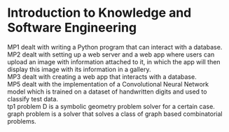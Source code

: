 # Introduction to Knowledge and Software Engineering
MP1 dealt with writing a Python program that can interact with a database. <br />
MP2 dealt with setting up a web server and a web app where users can upload an image with information attached to it, in which the app will then display this image with its information in a gallery. <br />
MP3 dealt with creating a web app that interacts with a database. <br />
MP5 dealt with the implementation of a Convolutional Neural Network model which is trained on a dataset of handwritten digits and used to classify test data. <br />
tp1 problem D is a symbolic geometry problem solver for a certain case. <br />
graph problem is a solver that solves a class of graph based combinatorial problems.
